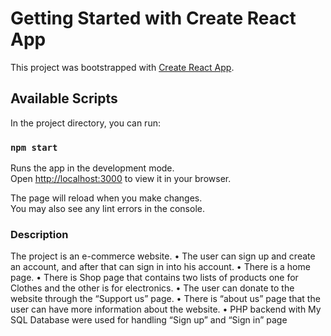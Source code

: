 # Getting Started with Create React App

This project was bootstrapped with [Create React App](https://github.com/facebook/create-react-app).

## Available Scripts

In the project directory, you can run:

### `npm start`

Runs the app in the development mode.\
Open [http://localhost:3000](http://localhost:3000) to view it in your browser.

The page will reload when you make changes.\
You may also see any lint errors in the console.

### Description
	
 The project is an e-commerce website.
    •	The user can sign up and create an account, and after that can sign in into his account.
    •	There is a home page.
    •	There is Shop page that contains two lists of products one for Clothes and the other is for electronics.
    •	The user can donate to the website through the “Support us” page.
    •	There is “about us” page that the user can have more information about the website.
    •	PHP backend with My SQL Database were used for handling “Sign up” and “Sign in” page
